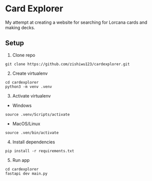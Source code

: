 # Card Explorer
My attempt at creating a website for searching for Lorcana cards and making decks.

## Setup
1. Clone repo
```
git clone https://github.com/zishiwu123/cardexplorer.git
```

2. Create virtualenv
```
cd cardexplorer
python3 -m venv .venv
```

3. Activate virtualenv
- Windows
```
source .venv/Scripts/activate
```

- MacOS/Linux
```
source .ven/bin/activate
```

4. Install dependencies
```
pip install -r requirements.txt
```

5. Run app
```
cd cardexplorer
fastapi dev main.py
```
